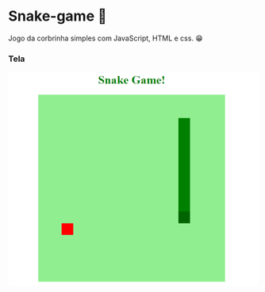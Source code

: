 # Snake-game :snake:
Jogo da corbrinha simples com JavaScript, HTML e css. :grin:

### Tela
![snake-game](https://github.com/EduBrito87/Snake-game/blob/master/snake-game.png)
